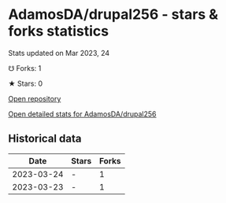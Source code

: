 # AdamosDA/drupal256 - stars & forks statistics

Stats updated on Mar 2023, 24

☋ Forks: 1

★ Stars: 0

[Open repository](https://github.com/AdamosDA/drupal256)

[Open detailed stats for AdamosDA/drupal256](https://reviewgithub.com/rep/AdamosDA/drupal256)

## Historical data
| Date | Stars | Forks |
|------|-------|-------|
| 2023-03-24 | - | 1 | 
| 2023-03-23 | - | 1 | 

